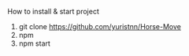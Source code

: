 How to install & start project

1. git clone https://github.com/yuristnn/Horse-Move
2. npm
3. npm start

